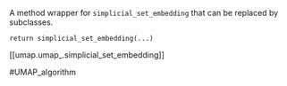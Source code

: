 A method wrapper for ``simplicial_set_embedding`` that can be replaced by subclasses.

`return simplicial_set_embedding(...)`

[[umap.umap_.simplicial_set_embedding]]

#UMAP_algorithm 